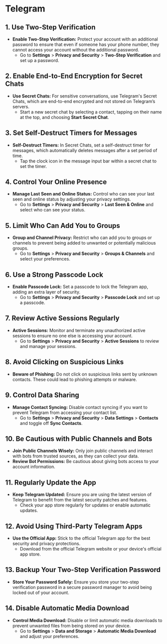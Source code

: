 # Telegram

## 1. Use Two-Step Verification
- **Enable Two-Step Verification:** Protect your account with an additional password to ensure that even if someone has your phone number, they cannot access your account without the additional password.
  - Go to **Settings** > **Privacy and Security** > **Two-Step Verification** and set up a password.

## 2. Enable End-to-End Encryption for Secret Chats
- **Use Secret Chats:** For sensitive conversations, use Telegram's Secret Chats, which are end-to-end encrypted and not stored on Telegram’s servers.
  - Start a new secret chat by selecting a contact, tapping on their name at the top, and choosing **Start Secret Chat**.

## 3. Set Self-Destruct Timers for Messages
- **Self-Destruct Timers:** In Secret Chats, set a self-destruct timer for messages, which automatically deletes messages after a set period of time.
  - Tap the clock icon in the message input bar within a secret chat to set the timer.

## 4. Control Your Online Presence
- **Manage Last Seen and Online Status:** Control who can see your last seen and online status by adjusting your privacy settings.
  - Go to **Settings** > **Privacy and Security** > **Last Seen & Online** and select who can see your status.

## 5. Limit Who Can Add You to Groups
- **Group and Channel Privacy:** Restrict who can add you to groups or channels to prevent being added to unwanted or potentially malicious groups.
  - Go to **Settings** > **Privacy and Security** > **Groups & Channels** and select your preferences.

## 6. Use a Strong Passcode Lock
- **Enable Passcode Lock:** Set a passcode to lock the Telegram app, adding an extra layer of security.
  - Go to **Settings** > **Privacy and Security** > **Passcode Lock** and set up a passcode.

## 7. Review Active Sessions Regularly
- **Active Sessions:** Monitor and terminate any unauthorized active sessions to ensure no one else is accessing your account.
  - Go to **Settings** > **Privacy and Security** > **Active Sessions** to review and manage your sessions.

## 8. Avoid Clicking on Suspicious Links
- **Beware of Phishing:** Do not click on suspicious links sent by unknown contacts. These could lead to phishing attempts or malware.

## 9. Control Data Sharing
- **Manage Contact Syncing:** Disable contact syncing if you want to prevent Telegram from accessing your contact list.
  - Go to **Settings** > **Privacy and Security** > **Data Settings** > **Contacts** and toggle off **Sync Contacts**.

## 10. Be Cautious with Public Channels and Bots
- **Join Public Channels Wisely:** Only join public channels and interact with bots from trusted sources, as they can collect your data.
- **Review Bot Permissions:** Be cautious about giving bots access to your account information.

## 11. Regularly Update the App
- **Keep Telegram Updated:** Ensure you are using the latest version of Telegram to benefit from the latest security patches and features.
  - Check your app store regularly for updates or enable automatic updates.

## 12. Avoid Using Third-Party Telegram Apps
- **Use the Official App:** Stick to the official Telegram app for the best security and privacy protections.
  - Download from the official Telegram website or your device's official app store.

## 13. Backup Your Two-Step Verification Password
- **Store Your Password Safely:** Ensure you store your two-step verification password in a secure password manager to avoid being locked out of your account.

## 14. Disable Automatic Media Download
- **Control Media Download:** Disable or limit automatic media downloads to prevent unwanted files from being stored on your device.
  - Go to **Settings** > **Data and Storage** > **Automatic Media Download** and adjust your preferences.